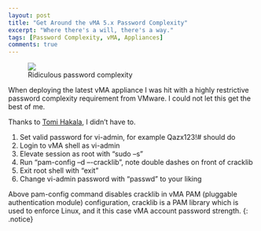 ```yaml
---
layout: post
title: "Get Around the vMA 5.x Password Complexity"
excerpt: "Where there's a will, there's a way."
tags: [Password Complexity, vMA, Appliances]
comments: true
---
```


<figure>
	<img src="http://i2.wp.com/v-reality.info/wp-content/uploads/2011/08/image1.png">
	<figcaption>Ridiculous password complexity</figcaption>
</figure>

When deploying the latest vMA appliance I was hit with a highly restrictive password complexity requirement from VMware. I could not let this get the best of me.

Thanks to [Tomi Hakala](http://v-reality.info/2011/08/how-to-fix-vma-5-0-password-complexity-issue/), I didn’t have to.


1. Set valid password for vi-admin, for example Qazx123!# should do
2. Login to vMA shell as vi-admin
3. Elevate session as root with “sudo –s”
4. Run “pam-config –d –-cracklib”, note double dashes on front of cracklib
5. Exit root shell with “exit”
6. Change vi-admin password with “passwd” to your liking

Above pam-config command disables cracklib in vMA PAM (pluggable authentication module) configuration, cracklib is a PAM library which is used to enforce Linux, and it this case vMA account password strength.
{: .notice}
